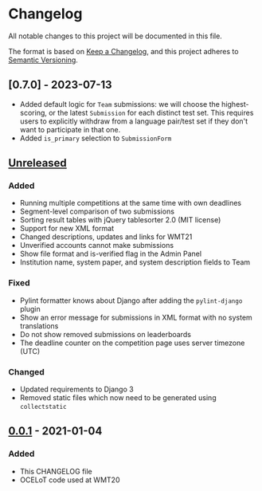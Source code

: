 # Changelog
All notable changes to this project will be documented in this file.

The format is based on [Keep a Changelog](https://keepachangelog.com/en/1.0.0/),
and this project adheres to [Semantic Versioning](https://semver.org/spec/v2.0.0.html).

## [0.7.0] - 2023-07-13
- Added default logic for `Team` submissions: we will choose the highest-scoring, or
  the latest `Submission` for each distinct test set. This requires users to explicitly
  withdraw from a language pair/test set if they don't want to participate in that one.
- Added `is_primary` selection to `SubmissionForm`

## [Unreleased]

### Added
- Running multiple competitions at the same time with own deadlines
- Segment-level comparison of two submissions
- Sorting result tables with jQuery tablesorter 2.0 (MIT license)
- Support for new XML format
- Changed descriptions, updates and links for WMT21
- Unverified accounts cannot make submissions
- Show file format and is-verified flag in the Admin Panel
- Institution name, system paper, and system description fields to Team

### Fixed
- Pylint formatter knows about Django after adding the `pylint-django` plugin
- Show an error message for submissions in XML format with no system translations
- Do not show removed submissions on leaderboards
- The deadline counter on the competition page uses server timezone (UTC)

### Changed
- Updated requirements to Django 3
- Removed static files which now need to be generated using `collectstatic`

## [0.0.1] - 2021-01-04

### Added
- This CHANGELOG file
- OCELoT code used at WMT20

[Unreleased]: https://github.com/AppraiseDev/OCELoT/compare/v0.0.1...HEAD
[0.0.1]: https://github.com/AppraiseDev/OCELoT/releases/tag/v0.0.1
